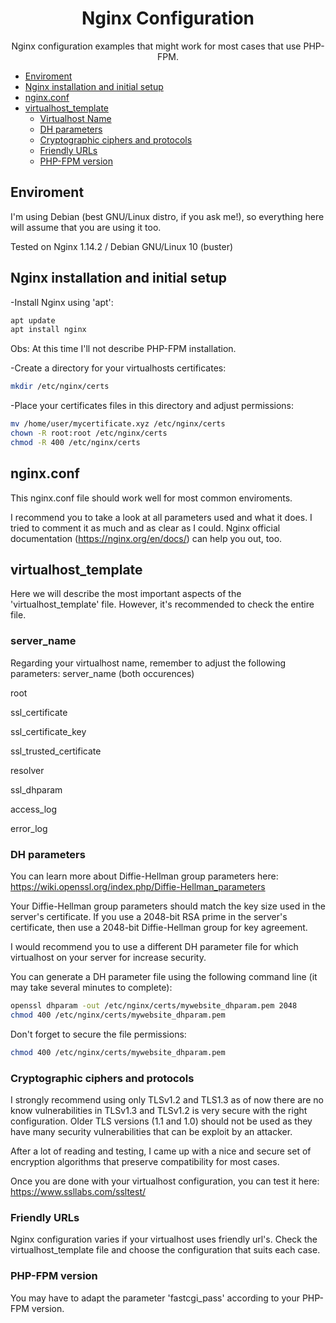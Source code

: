 <h1 align="center">Nginx Configuration

</h1>
<p align="center">Nginx configuration examples that might work for most cases that use PHP-FPM.</p>

<!--ts-->
* [Enviroment](#enviroment)
* [Nginx installation and initial setup](#installation)
* [nginx.conf](#nginxconf)
* [virtualhost_template](#virtualhosttemplate)
  * [Virtualhost Name](#server_name)
  * [DH parameters](#dhparam)
  * [Cryptographic ciphers and protocols](#tls)
  * [Friendly URLs](#friendlyurls)
  * [PHP-FPM version](#phpfpm)
<!--te-->

<h2>Enviroment</h2>

I'm using Debian (best GNU/Linux distro, if you ask me!), so everything here will assume that you are using it too.

Tested on Nginx 1.14.2 / Debian GNU/Linux 10 (buster)


<h2>Nginx installation and initial setup</h2>

-Install Nginx using 'apt':
```bash
apt update
apt install nginx
```
Obs: At this time I'll not describe PHP-FPM installation.

-Create a directory for your virtualhosts certificates:
```bash
mkdir /etc/nginx/certs
```

-Place your certificates files in this directory and adjust permissions:
```bash
mv /home/user/mycertificate.xyz /etc/nginx/certs
chown -R root:root /etc/nginx/certs
chmod -R 400 /etc/nginx/certs
```


<h2>nginx.conf</h2>

This nginx.conf file should work well for most common enviroments.

I recommend you to take a look at all parameters used and what it does. I tried to comment it as much and as clear as I could. Nginx official documentation (https://nginx.org/en/docs/) can help you out, too.


<h2>virtualhost_template</h2>

Here we will describe the most important aspects of the 'virtualhost_template' file. However, it's recommended to check the entire file.


<h3>server_name</h3>

Regarding your virtualhost name, remember to adjust the following parameters:
server_name (both occurences)

root

ssl_certificate

ssl_certificate_key

ssl_trusted_certificate

resolver

ssl_dhparam

access_log

error_log


<h3>DH parameters</h3>

You can learn more about Diffie-Hellman group parameters here: https://wiki.openssl.org/index.php/Diffie-Hellman_parameters

Your Diffie-Hellman group parameters should match the key size used in the server's certificate. If you use a 2048-bit RSA prime in the server's certificate, then use a 2048-bit Diffie-Hellman group for key agreement.

I would recommend you to use a different DH parameter file for which virtualhost on your server for increase security.

You can generate a DH parameter file using the following command line (it may take several minutes to complete):

```bash
openssl dhparam -out /etc/nginx/certs/mywebsite_dhparam.pem 2048
chmod 400 /etc/nginx/certs/mywebsite_dhparam.pem
```

Don't forget to secure the file permissions:
```bash
chmod 400 /etc/nginx/certs/mywebsite_dhparam.pem
```


<h3>Cryptographic ciphers and protocols</h3>
I strongly recommend using only TLSv1.2 and TLS1.3 as of now there are no know vulnerabilities in TLSv1.3 and TLSv1.2 is very secure with the right configuration. Older TLS versions (1.1 and 1.0) should not be used as they have many security vulnerabilities that can be exploit by an attacker.

After a lot of reading and testing, I came up with a nice and secure set of encryption algorithms that preserve compatibility for most cases.

Once you are done with your virtualhost configuration, you can test it here: https://www.ssllabs.com/ssltest/


<h3>Friendly URLs</h3>

Nginx configuration varies if your virtualhost uses friendly url's. Check the virtualhost_template file and choose the configuration that suits each case.


<h3>PHP-FPM version</h3>

You may have to adapt the parameter 'fastcgi_pass' according to your PHP-FPM version.
